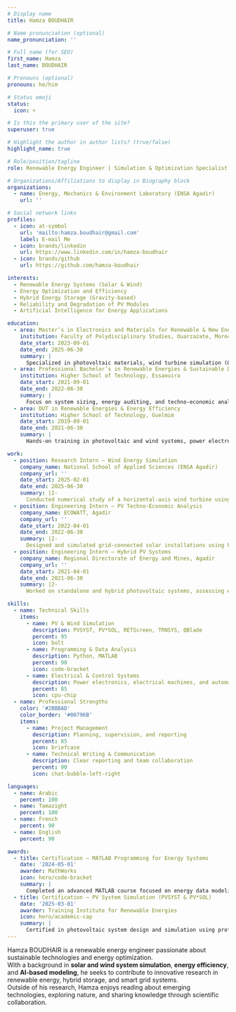 ```yaml
---
# Display name
title: Hamza BOUDHAIR

# Name pronunciation (optional)
name_pronunciation: ''

# Full name (for SEO)
first_name: Hamza
last_name: BOUDHAIR

# Pronouns (optional)
pronouns: he/him

# Status emoji
status:
  icon: ☀️

# Is this the primary user of the site?
superuser: true

# Highlight the author in author lists? (true/false)
highlight_name: true

# Role/position/tagline
role: Renewable Energy Engineer | Simulation & Optimization Specialist

# Organizations/Affiliations to display in Biography block
organizations:
  - name: Energy, Mechanics & Environment Laboratory (ENSA Agadir)
    url: ''

# Social network links
profiles:
  - icon: at-symbol
    url: 'mailto:hamza.boudhair@gmail.com'
    label: E-mail Me
  - icon: brands/linkedin
    url: https://www.linkedin.com/in/hamza-boudhair
  - icon: brands/github
    url: https://github.com/hamza-boudhair

interests:
  - Renewable Energy Systems (Solar & Wind)
  - Energy Optimization and Efficiency
  - Hybrid Energy Storage (Gravity-based)
  - Reliability and Degradation of PV Modules
  - Artificial Intelligence for Energy Applications

education:
  - area: Master’s in Electronics and Materials for Renewable & New Energies
    institution: Faculty of Polydisciplinary Studies, Ouarzazate, Morocco
    date_start: 2023-09-01
    date_end: 2025-06-30
    summary: |
      Specialized in photovoltaic materials, wind turbine simulation (QBlade), and energy optimization using AI techniques.
  - area: Professional Bachelor’s in Renewable Energies & Sustainable Development
    institution: Higher School of Technology, Essaouira
    date_start: 2021-09-01
    date_end: 2022-06-30
    summary: |
      Focus on system sizing, energy auditing, and techno-economic analysis.
  - area: DUT in Renewable Energies & Energy Efficiency
    institution: Higher School of Technology, Guelmim
    date_start: 2019-09-01
    date_end: 2021-06-30
    summary: |
      Hands-on training in photovoltaic and wind systems, power electronics, and energy efficiency.

work:
  - position: Research Intern — Wind Energy Simulation
    company_name: National School of Applied Sciences (ENSA Agadir)
    company_url: ''
    date_start: 2025-02-01
    date_end: 2025-06-30
    summary: |2-
      Conducted numerical study of a horizontal-axis wind turbine using QBlade (BEMT theory) to optimize blade geometry and aerodynamic performance.
  - position: Engineering Intern — PV Techno-Economic Analysis
    company_name: ECOWATT, Agadir
    company_url: ''
    date_start: 2022-04-01
    date_end: 2022-06-30
    summary: |2-
      Designed and simulated grid-connected solar installations using PVSYST; evaluated energy yield and investment costs.
  - position: Engineering Intern — Hybrid PV Systems
    company_name: Regional Directorate of Energy and Mines, Agadir
    company_url: ''
    date_start: 2021-04-01
    date_end: 2021-06-30
    summary: |2-
      Worked on standalone and hybrid photovoltaic systems, assessing energy demand and designing optimal configurations.

skills:
  - name: Technical Skills
    items:
      - name: PV & Wind Simulation
        description: PVSYST, PV*SOL, RETScreen, TRNSYS, QBlade
        percent: 95
        icon: bolt
      - name: Programming & Data Analysis
        description: Python, MATLAB
        percent: 90
        icon: code-bracket
      - name: Electrical & Control Systems
        description: Power electronics, electrical machines, and automation
        percent: 85
        icon: cpu-chip
  - name: Professional Strengths
    color: '#2BBBAD'
    color_border: '#00796B'
    items:
      - name: Project Management
        description: Planning, supervision, and reporting
        percent: 85
        icon: briefcase
      - name: Technical Writing & Communication
        description: Clear reporting and team collaboration
        percent: 90
        icon: chat-bubble-left-right

languages:
  - name: Arabic
    percent: 100
  - name: Tamazight
    percent: 100
  - name: French
    percent: 90
  - name: English
    percent: 90

awards:
  - title: Certification — MATLAB Programming for Energy Systems
    date: '2024-05-01'
    awarder: MathWorks
    icon: hero/code-bracket
    summary: |
      Completed an advanced MATLAB course focused on energy data modeling and control system simulation.
  - title: Certification — PV System Simulation (PVSYST & PV*SOL)
    date: '2025-03-01'
    awarder: Training Institute for Renewable Energies
    icon: hero/academic-cap
    summary: |
      Certified in photovoltaic system design and simulation using professional software.
---
```


Hamza BOUDHAIR is a renewable energy engineer passionate about sustainable technologies and energy optimization.  
With a background in **solar and wind system simulation**, **energy efficiency**, and **AI-based modeling**, he seeks to contribute to innovative research in renewable energy, hybrid storage, and smart grid systems.  
Outside of his research, Hamza enjoys reading about emerging technologies, exploring nature, and sharing knowledge through scientific collaboration.
